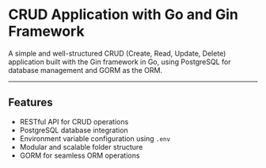 # CRUD Application with Go and Gin Framework

A simple and well-structured CRUD (Create, Read, Update, Delete) application built with the Gin framework in Go, using PostgreSQL for database management and GORM as the ORM.

---
## Features
- RESTful API for CRUD operations
- PostgreSQL database integration
- Environment variable configuration using `.env`
- Modular and scalable folder structure
- GORM for seamless ORM operations
